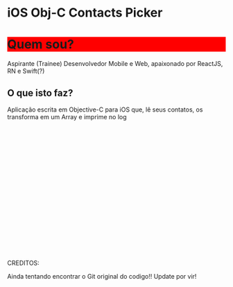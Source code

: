 # iOS Obj-C Contacts Picker

<h1 style="background-color: red">Quem sou?</h1>
<p>Aspirante (Trainee) Desenvolvedor Mobile e Web, apaixonado por ReactJS, RN e Swift(?)</p>

<h2>O que isto faz?</h2>
<p>Aplicação escrita em Objective-C para iOS que, lê seus contatos, os transforma em um Array e imprime no log</p>
<br><br>
<br><br>
</br></br>
</br></br>
</br></br>
</br></br>
</br></br>
</br></br>
</br></br>

<footer>CREDITOS:

Ainda tentando encontrar o Git original do codigo!! Update por vir! </footer>
